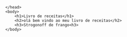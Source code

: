 <html >	
	<head>
		
	</head>
	<body>
		<h1>Livro de receitas</h1>
		<h2>olá bem vindo ao meu livro de receitas</h2>
		<h3>Strogonoff de frango<h3>
	</body>
</html
